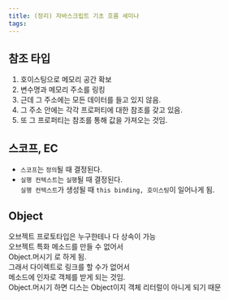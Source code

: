 ```yaml
---
title: (정리) 자바스크립트 기초 흐름 세미나
tags: 
---
```


## 참조 타입
1. 호이스팅으로 메모리 공간 확보  
2. 변수명과 메모리 주소를 링킹  
3. 근데 그 주소에는 모든 데이터를 들고 있지 않음.  
4. 그 주소 안에는 각각 프로퍼티에 대한 참조를 갖고 있음.  
5. 또 그 프로퍼티는 참조를 통해 값을 가져오는 것임.  

## 스코프, EC
* `스코프`는 `정의`될 때 결정된다.  
* `실행 컨텍스트`는 `실행`될 때 결정된다.  
`실행 컨텍스트`가 생성될 때 `this binding, 호이스팅`이 일어나게 됨.


## Object
오브젝트 프로토타입은 누구한테나 다 상속이 가능  
오브젝트 특화 메소드를 만들 수 없어서  
Object.머시기 로 하게 됨.  
그래서 다이렉트로 링크를 할 수가 없어서  
메소드에 인자로 객체를 받게 되는 것임.  
Object.머시기 하면 디스는 Object이지 객체 리터럴이 아니게 되기 때문  